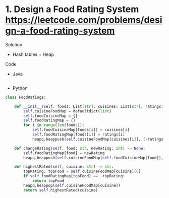 # 1. Design a Food Rating System https://leetcode.com/problems/design-a-food-rating-system

Solution

- Hash tables + Heap

Code

- Java

```java

```

- Python

```python
class FoodRatings:

    def __init__(self, foods: List[str], cuisines: List[str], ratings: List[int]):
        self.cuisineFoodMap = defaultdict(list)
        self.foodCuisineMap = {}
        self.foodRatingMap = {}
        for i in range(len(foods)):
            self.foodCuisineMap[foods[i]] = cuisines[i]
            self.foodRatingMap[foods[i]] = ratings[i]
            heapq.heappush(self.cuisineFoodMap[cuisines[i]], (-ratings[i], foods[i]))

    def changeRating(self, food: str, newRating: int) -> None:
        self.foodRatingMap[food] = newRating
        heapq.heappush(self.cuisineFoodMap[self.foodCuisineMap[food]], (-newRating, food))

    def highestRated(self, cuisine: str) -> str:
        topRating, topFood = self.cuisineFoodMap[cuisine][0]
        if self.foodRatingMap[topFood] == -topRating:
            return topFood
        heapq.heappop(self.cuisineFoodMap[cuisine])
        return self.highestRated(cuisine)
```
